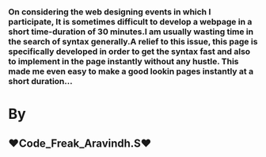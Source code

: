 <h3>On considering the web designing events in which I participate, It is sometimes difficult to develop a webpage in a short time-duration
of 30 minutes.I am usually wasting time in the search of syntax generally.A relief to this issue, this page is specifically developed
in order to get the syntax fast and also to implement in the page instantly without any hustle.
This made me even easy to make a good lookin pages instantly at a short duration...</h3>
<h1>By</h1><h2>&hearts;Code_Freak_Aravindh.S&hearts;</h2>
